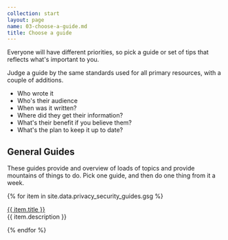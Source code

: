 ```yaml
---
collection: start
layout: page
name: 03-choose-a-guide.md
title: Choose a guide
---
```


Everyone will have different priorities, so pick a guide or set of tips that reflects what's important to you.

Judge a guide by the same standards used for all primary resources, with a couple of additions.

* Who wrote it
* Who's their audience
* When was it written?
* Where did they get their information?
* What's their benefit if you believe them?
* What's the plan to keep it up to date?

## General Guides

These guides provide and overview of loads of topics and provide mountains of things to do. Pick one guide, and then do one thing from it a week.

{% for item in site.data.privacy_security_guides.gsg %}
<p><a class="page-link" href="{{ item.url | relative_url }}" alt="{{ item.title }}">{{ item.title }}</a><br>{{ item.description }}</p>
{% endfor %}
